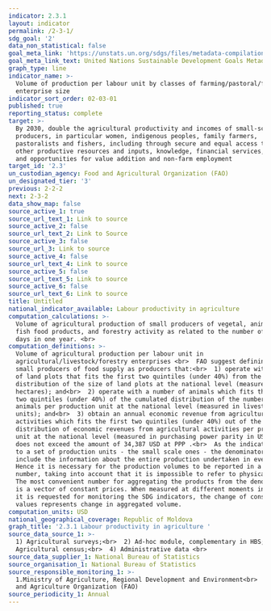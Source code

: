 ```yaml
---
indicator: 2.3.1
layout: indicator
permalink: /2-3-1/
sdg_goal: '2'
data_non_statistical: false
goal_meta_link: 'https://unstats.un.org/sdgs/files/metadata-compilation/Metadata-Goal-2.pdf'
goal_meta_link_text: United Nations Sustainable Development Goals Metadata (PDF 4.0 MB)
graph_type: line
indicator_name: >-
  Volume of production per labour unit by classes of farming/pastoral/forestry
  enterprise size
indicator_sort_order: 02-03-01
published: true
reporting_status: complete
target: >-
  By 2030, double the agricultural productivity and incomes of small-scale food
  producers, in particular women, indigenous peoples, family farmers,
  pastoralists and fishers, including through secure and equal access to land,
  other productive resources and inputs, knowledge, financial services, markets
  and opportunities for value addition and non-farm employment
target_id: '2.3'
un_custodian_agency: Food and Agricultural Organization (FAO)
un_designated_tier: '3'
previous: 2-2-2
next: 2-3-2
data_show_map: false
source_active_1: true
source_url_text_1: Link to source
source_active_2: false
source_url_text_2: Link to Source
source_active_3: false
source_url_3: Link to source
source_active_4: false
source_url_text_4: Link to source
source_active_5: false
source_url_text_5: Link to source
source_active_6: false
source_url_text_6: Link to source
title: Untitled
national_indicator_available: Labour productivity in agriculture
computation_calculations: >-
  Volume of agricultural production of small producers of vegetal, animal and
  fish food products, and forestry activity as related to the number of working
  days in one year. <br>
computation_definitions: >-
  Volume of agricultural production per labour unit in
  agricultural/livestock/forestry enterprises <br>  FAO suggest defining the
  small producers of food supply as producers that:<br>  1) operate with a size
  of land plots that fits the first two quintiles (under 40%) from the cumulated
  distribution of the size of land plots at the national level (measured in
  hectares); and<br>  2) operate with a number of animals which fits the first
  two quintiles (under 40%) of the cumulated distribution of the number of
  animals per production unit at the national level (measured in livestock
  units); and<br>  3) obtain an annual economic revenue from agricultural
  activities which fits the first two quintiles (under 40%) out of the cumulated
  distribution of economic revenues from agricultural activities per production
  unit at the national level (measured in purchasing power parity in USD), which
  does not exceed the amount of 34,387 USD at PPP .<br>  As the indicator refers
  to a set of production units - the small scale ones - the denominator should
  include the information about the entire production undertaken in every unit.
  Hence it is necessary for the production volumes to be reported in a common
  number, taking into account that it is impossible to refer to physical units.
  The most convenient number for aggregating the products from the denominator
  is a vector of constant prices. When measured at different moments in time, as
  it is requested for monitoring the SDG indicators, the change of constant
  values represents change in aggregated volume.
computation_units: USD
national_geographical_coverage: Republic of Moldova
graph_title: '2.3.1 Labour productivity in agriculture '
source_data_source_1: >-
  1) Agricultural surveys;<br>  2) Ad-hoc module, complementary in HBS;<br>  3)
  Agricultural census;<br>  4) Administrative data <br> 
source_data_supplier_1: National Bureau of Statistics
source_organisation_1: National Bureau of Statistics
source_responsible_monitoring_1: >-
  1.Ministry of Agriculture, Regional Development and Environment<br>  2.Food
  and Agriculture Organization (FAO)
source_periodicity_1: Annual
---
```

